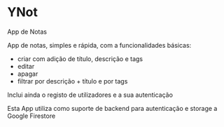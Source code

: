 # YNot
App de Notas

App de notas, simples e rápida, com a funcionalidades básicas:

- criar com adição de título, descrição e tags 
- editar
- apagar
- filtrar por descrição + título e por tags 

Inclui ainda o registo de utilizadores e a sua autenticação

Esta App utiliza como suporte de backend para autenticação e storage a Google Firestore 
